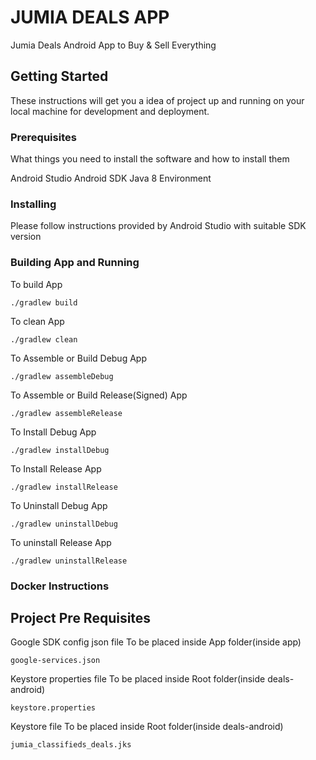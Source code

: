 # JUMIA DEALS APP

Jumia Deals Android App to Buy & Sell Everything 

## Getting Started

These instructions will get you a idea of project up and running on your local machine for development and deployment.

### Prerequisites

What things you need to install the software and how to install them

Android Studio
Android SDK
Java 8 Environment

### Installing

Please follow instructions provided by Android Studio with suitable SDK version

### Building App and Running

To build App

~~~
./gradlew build
~~~

To clean App
~~~
./gradlew clean
~~~

To Assemble or Build Debug App
~~~
./gradlew assembleDebug
~~~

To Assemble or Build Release(Signed) App
~~~
./gradlew assembleRelease
~~~

To Install Debug App
~~~
./gradlew installDebug
~~~

To Install Release App
~~~
./gradlew installRelease
~~~

To Uninstall Debug App
~~~
./gradlew uninstallDebug
~~~

To uninstall Release App
~~~
./gradlew uninstallRelease
~~~

### Docker Instructions

## Project Pre Requisites

Google SDK config json file
To be placed inside App folder(inside app)
~~~
google-services.json
~~~

Keystore properties file
To be placed inside Root folder(inside deals-android)
~~~
keystore.properties
~~~

Keystore file
To be placed inside Root folder(inside deals-android)
~~~
jumia_classifieds_deals.jks
~~~

